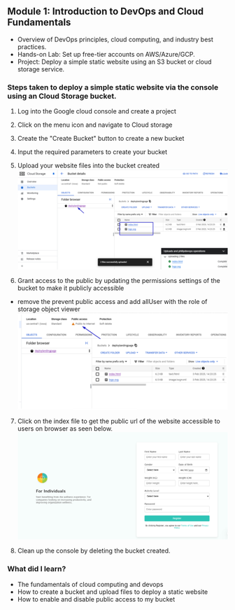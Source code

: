 ## **Module 1: Introduction to DevOps and Cloud Fundamentals**

- Overview of DevOps principles, cloud computing, and industry best practices.
- Hands-on Lab: Set up free-tier accounts on AWS/Azure/GCP.
- Project: Deploy a simple static website using an S3 bucket or cloud storage service.

### Steps taken to deploy a simple static website via the console using an Cloud Storage bucket.

1. Log into the Google cloud console and create a project
2. Click on the menu icon and navigate to Cloud storage
3. Create the "Create Bucket" button to create a new bucket
4. Input the required parameters to create your bucket
5. Upload your website files into the bucket created
   ![preview](./snapshot1.png)

6. Grant access to the public by updating the permissions settings of the bucket to make it publicly accessible

- remove the prevent public access and add allUser with the role of storage object viewer
  ![preview](snapshot2.png)

7. Click on the index file to get the public url of the website accessible to users on browser as seen below.
   ![preview](snapshot3.png)

8. Clean up the console by deleting the bucket created.

### What did I learn?

- The fundamentals of cloud computing and devops
- How to create a bucket and upload files to deploy a static website
- How to enable and disable public access to my bucket
